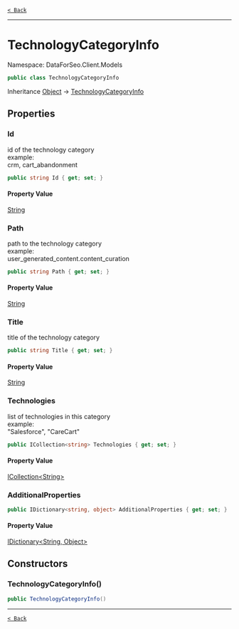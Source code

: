 [`< Back`](./)

---

# TechnologyCategoryInfo

Namespace: DataForSeo.Client.Models

```csharp
public class TechnologyCategoryInfo
```

Inheritance [Object](https://docs.microsoft.com/en-us/dotnet/api/system.object) → [TechnologyCategoryInfo](./dataforseo.client.models.technologycategoryinfo)

## Properties

### **Id**

id of the technology category
 <br>example:
 <br>crm, cart_abandonment

```csharp
public string Id { get; set; }
```

#### Property Value

[String](https://docs.microsoft.com/en-us/dotnet/api/system.string)<br>

### **Path**

path to the technology category
 <br>example:
 <br>user_generated_content.content_curation

```csharp
public string Path { get; set; }
```

#### Property Value

[String](https://docs.microsoft.com/en-us/dotnet/api/system.string)<br>

### **Title**

title of the technology category

```csharp
public string Title { get; set; }
```

#### Property Value

[String](https://docs.microsoft.com/en-us/dotnet/api/system.string)<br>

### **Technologies**

list of technologies in this category
 <br>example:
 <br>"Salesforce", "CareCart"

```csharp
public ICollection<string> Technologies { get; set; }
```

#### Property Value

[ICollection&lt;String&gt;](https://docs.microsoft.com/en-us/dotnet/api/system.collections.generic.icollection-1)<br>

### **AdditionalProperties**

```csharp
public IDictionary<string, object> AdditionalProperties { get; set; }
```

#### Property Value

[IDictionary&lt;String, Object&gt;](https://docs.microsoft.com/en-us/dotnet/api/system.collections.generic.idictionary-2)<br>

## Constructors

### **TechnologyCategoryInfo()**

```csharp
public TechnologyCategoryInfo()
```

---

[`< Back`](./)
